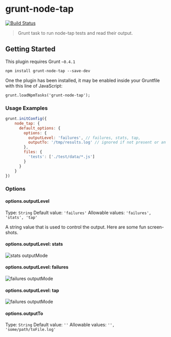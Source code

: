 # grunt-node-tap
[![Build Status](https://travis-ci.org/maxnachlinger/grunt-node-tap.png?branch=master)](https://travis-ci.org/maxnachlinger/grunt-node-tap)
> Grunt task to run node-tap tests and read their output.

## Getting Started
This plugin requires Grunt `~0.4.1` 
```shell
npm install grunt-node-tap --save-dev
```

One the plugin has been installed, it may be enabled inside your Gruntfile with this line of JavaScript: 
```js
grunt.loadNpmTasks('grunt-node-tap');
```

### Usage Examples
```js
grunt.initConfig({
    node_tap: {
      default_options: {
        options: {
          outputLevel: 'failures', // failures, stats, tap,
          outputTo: '/tmp/results.log' // ignored if not present or an empty string
        },
        files: {
          'tests': ['./test/data/*.js']
        }
      }
    }
})
```

### Options

#### options.outputLevel
Type: `String`
Default value: `'failures'`
Allowable values: `'failures', 'stats', 'tap'`

A string value that is used to control the output. Here are some fun screen-shots.

#### options.outputLevel: stats
![stats outputMode](https://raw.github.com/maxnachlinger/grunt-node-tap/master/doc/stats.png)

#### options.outputLevel: failures
![failures outputMode](https://raw.github.com/maxnachlinger/grunt-node-tap/master/doc/failures.png)

#### options.outputLevel: tap
![failures outputMode](https://raw.github.com/maxnachlinger/grunt-node-tap/master/doc/tap.png)

#### options.outputTo
Type: `String`
Default value: `''`
Allowable values: `'', 'some/path/toFile.log'`

